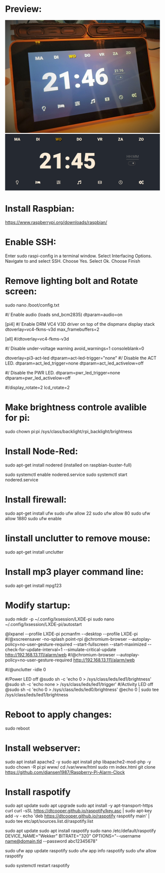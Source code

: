 # Preview:
![Alt text](/images/raspberrypipreview.jpg/?raw=true "Optional Title")
![Alt text](/images/webpreview.png?raw=true "Optional Title")


# Install Raspbian:
https://www.raspberrypi.org/downloads/raspbian/

# Enable SSH:
Enter sudo raspi-config in a terminal window.
Select Interfacing Options.
Navigate to and select SSH.
Choose Yes.
Select Ok.
Choose Finish

# Remove lighting bolt and Rotate screen:
sudo nano /boot/config.txt

#/ Enable audio (loads snd_bcm2835)
dtparam=audio=on

[pi4]
#/ Enable DRM VC4 V3D driver on top of the dispmanx display stack
dtoverlay=vc4-fkms-v3d
max_framebuffers=2

[all]
#/dtoverlay=vc4-fkms-v3d

#/ Disable under-voltage warning
avoid_warnings=1
consoleblank=0

dtoverlay=pi3-act-led
dtparam=act-led-trigger="none"
#/ Disable the ACT LED.
dtparam=act_led_trigger=none
dtparam=act_led_activelow=off

#/ Disable the PWR LED.
dtparam=pwr_led_trigger=none
dtparam=pwr_led_activelow=off

#/display_rotate=2
lcd_rotate=2

# Make brightness controle avalible for pi:
sudo chown pi:pi /sys/class/backlight/rpi_backlight/brightness

# Install Node-Red:
sudo apt-get install nodered (installed on raspbian-buster-full)

sudo systemctl enable nodered.service
sudo systemctl start nodered.service

# Install firewall:
sudo apt-get install ufw
sudo ufw allow 22
sudo ufw allow 80
sudo ufw allow 1880
sudo ufw enable

# Iinstall unclutter to remove mouse:
sudo apt-get install unclutter

# Install mp3 player command line:
sudo apt-get install mpg123

# Modify startup:
sudo mkdir -p  ~/.config/lxsession/LXDE-pi
sudo nano ~/.config/lxsession/LXDE-pi/autostart

@lxpanel --profile LXDE-pi
pcmanfm --desktop --profile LXDE-pi
#/@xscreensaver -no-splash
point-rpi
@chromium-browser --autoplay-policy=no-user-gesture-required --start-fullscreen --start-maximized --check-for-update-interval=1 --simulate-critical-update http://192.168.13.111/alarm/web
#/@chromium-browser --autoplay-policy=no-user-gesture-required http://192.168.13.111/alarm/web

#/@unclutter -idle 0

#/Power LED off
@sudo sh -c 'echo 0 > /sys/class/leds/led1/brightness'
@sudo sh -c 'echo none > /sys/class/leds/led1/trigger'
#/Activity LED off
@sudo sh -c 'echo 0 > /sys/class/leds/led0/brightness'
@echo 0 | sudo tee /sys/class/leds/led1/brightness

# Reboot to apply changes:
sudo reboot

# Install webserver:
sudo apt install apache2 -y
sudo apt install php libapache2-mod-php -y
sudo chown -R pi:pi www/
cd /var/www/html
sudo rm index.html
git clone https://github.com/djansen1987/Raspberry-Pi-Alarm-Clock

# Install raspotify
sudo apt update
sudo apt upgrade
sudo apt install -y apt-transport-https curl
curl -sSL https://dtcooper.github.io/raspotify/key.asc | sudo apt-key add -v -
echo 'deb https://dtcooper.github.io/raspotify raspotify main' | sudo tee etc/apt/sources.list.d/raspotify.list

sudo apt update
sudo apt install raspotify
sudo nano /etc/default/raspotify
DEVICE_NAME="Wekker"
BITRATE="320"
OPTIONS="--username name@domain.tld --password abc12345678"

sudo ufw app update raspotify
sudo ufw app info raspotify
sudo ufw allow raspotify

sudo systemctl restart raspotify

